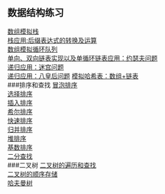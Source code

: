 ## 数据结构练习
[数组模拟栈](https://github.com/hjy0810/data-structure/blob/master/src/stack/ArrayStackDemo.java)  
[栈应用:后缀表达式的转换及运算](https://github.com/hjy0810/data-structure/blob/master/src/stack/PolandNotaionDemo.java)  
[数组模拟循环队列](https://github.com/hjy0810/data-structure/blob/master/src/queue/CycleQueueTest.java)  
[单向、双向链表实现以及单循环链表应用：约瑟夫问题](https://github.com/hjy0810/data-structure/tree/master/src/linkedList)  
[递归应用：迷宫问题](https://github.com/hjy0810/data-structure/blob/master/src/recursion/Maze.java)  
[递归应用：八皇后问题](https://github.com/hjy0810/data-structure/blob/master/src/recursion/EightQueen.java) 
[模拟哈希表：数组+链表](https://github.com/hjy0810/data-structure/blob/master/src/hash/HashTableDemo.java)   
###排序和查找
[冒泡排序](https://github.com/hjy0810/data-structure/blob/master/src/sort/BubbleSort.java)  
[选择排序](https://github.com/hjy0810/data-structure/blob/master/src/sort/SelectSort.java)  
[插入排序](https://github.com/hjy0810/data-structure/blob/master/src/sort/InsertSort.java)  
[希尔排序](https://github.com/hjy0810/data-structure/blob/master/src/sort/ShellSort.java)  
[快速排序](https://github.com/hjy0810/data-structure/blob/master/src/sort/QuickSort.java)  
[归并排序](https://github.com/hjy0810/data-structure/blob/master/src/sort/MergeSort.java)  
[堆排序](https://github.com/hjy0810/data-structure/blob/master/src/sort/HeapSort.java)  
[基数排序](https://github.com/hjy0810/data-structure/blob/master/src/sort/RadixSort.java)  
[二分查找](https://github.com/hjy0810/data-structure/blob/master/src/search/BinarySearch.java)  
###二叉树
[二叉树的遍历和查找](https://github.com/hjy0810/data-structure/blob/master/src/tree/binarytree/BinaryTreeDemo.java)  
[二叉树的顺序存储](https://github.com/hjy0810/data-structure/blob/master/src/tree/arraybinarytree/ArrayBinaryTreeDemo.java)  
[哈夫曼树](https://github.com/hjy0810/data-structure/blob/master/src/tree/huffman/HuffmanTree.java)  



